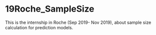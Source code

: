 # 19Roche_SampleSize
This is the internship in Roche (Sep 2019- Nov 2019), about sample size calculation for prediction models.
